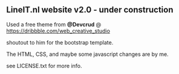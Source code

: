## LineIT.nl website v2.0 - under construction


Used a free theme from **@Devcrud** @ https://dribbble.com/web_creative_studio

shoutout to him for the bootstrap template.

The HTML, CSS, and maybe some javascript changes are by me.

see LICENSE.txt for more info.

